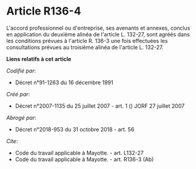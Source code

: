 # Article R136-4

L'accord professionnel ou d'entreprise, ses avenants et annexes, conclus en application du deuxième alinéa de l'article L.
132-27, sont agréés dans les conditions prévues à l'article R. 136-3 une fois effectuées les consultations prévues au
troisième alinéa de l'article L. 132-27.

**Liens relatifs à cet article**

_Codifié par_:

  - Décret n°91-1263 du 16 décembre 1991

_Créé par_:

  - Décret n°2007-1135 du 25 juillet 2007 - art. 1 () JORF 27 juillet 2007

_Abrogé par_:

  - Décret n°2018-953 du 31 octobre 2018 - art. 56

_Cite_:

  - Code du travail applicable à Mayotte. - art. L132-27
  - Code du travail applicable à Mayotte. - art. R136-3 (Ab)
